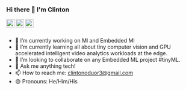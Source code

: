 ### Hi there 👋 I'm Clinton

<a href="https://twitter.com/oduor_c">
  <img align="left" alt="Clinton's Twitter" width="22px" src="https://cdn.jsdelivr.net/npm/simple-icons@v3/icons/twitter.svg" />
</a>
<a href="https://linkedin.com/in/clintonoduor">
  <img align="left" alt="Clinton's Linkdein" width="22px" src="https://cdn.jsdelivr.net/npm/simple-icons@v3/icons/linkedin.svg" />
</a>
<a href="https://github.com/clintonoduor">
  <img align="left" alt="Clinton's Github" width="22px" src="https://cdn.jsdelivr.net/npm/simple-icons@v3/icons/github.svg" />
</a>
<br/>
<br/>

- 🔭 I’m currently working on Ml and Embedded Ml
- 🌱 I’m currently learning all about tiny computer vision and GPU accelerated intelligent video analytics workloads at the edge.
- 👯 I’m looking to collaborate on any Embedded ML project #tinyML.
- 💬 Ask me anything tech!
- 📫 How to reach me: clintonoduor3@gmail.com
- 😄 Pronouns: He/Him/His





